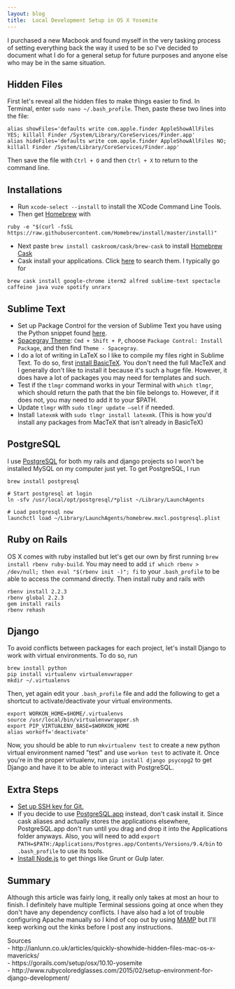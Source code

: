 ```yaml
---
layout: blog
title:  Local Development Setup in OS X Yosemite
---
```


I purchased a new Macbook and found myself in the very tasking process of setting everything back the way it used to be so I've decided to document what I do for a general setup for future purposes and anyone else who may be in the same situation.

## Hidden Files
First let's reveal all the hidden files to make things easier to find. In Terminal, enter `sudo nano ~/.bash_profile`. Then, paste these two lines into the file:

<pre class="line-numbers"><code class="language-none">alias showFiles='defaults write com.apple.finder AppleShowAllFiles YES; killall Finder /System/Library/CoreServices/Finder.app'
alias hideFiles='defaults write com.apple.finder AppleShowAllFiles NO; killall Finder /System/Library/CoreServices/Finder.app'
</code></pre>

Then save the file with `Ctrl + O` and then `Ctrl + X` to return to the command line.

## Installations
- Run `xcode-select --install` to install the XCode Command Line Tools.
- Then get [Homebrew][homebrew] with

<pre class="line-numbers"><code class="language-none">ruby -e "$(curl -fsSL https://raw.githubusercontent.com/Homebrew/install/master/install)"</code></pre>
- Next paste `brew install caskroom/cask/brew-cask` to install [Homebrew Cask][cask]
- Cask install your applications. Click [here][cask-search] to search them. I typically go for

<pre class="line-numbers"><code class="language-none">brew cask install google-chrome iterm2 alfred sublime-text spectacle caffeine java vuze spotify unrarx</code></pre>

## Sublime Text
- Set up Package Control for the version of Sublime Text you have using the Python snippet found [here][package-control].
- [Spacegray Theme][spacegray]: `Cmd + Shift + P`, choose `Package Control: Install Package`, and then find `Theme - Spacegray`.
- I do a lot of writing in LaTeX so I like to compile my files right in Sublime Text. To do so, first [install BasicTeX][basictex]. You don't need the full MacTeX and I generally don't like to install it because it's such a huge file. However, it does have a lot of packages you may need for templates and such.
- Test if the `tlmgr` command works in your Terminal with `which tlmgr`, which should return the path that the bin file belongs to. However, if it does not, you may need to add it to your $PATH.
- Update `tlmgr` with `sudo tlmgr update —self` if needed.
- Install `latexmk` with `sudo tlmgr install latexmk`. (This is how you'd install any packages from MacTeX that isn't already in BasicTeX)

## PostgreSQL
I use [PostgreSQL][postgresql] for both my rails and django projects so I won't be installed MySQL on my computer just yet. To get PostgreSQL, I run

<pre class="line-numbers"><code class="language-none">brew install postgresql

# Start postgresql at login
ln -sfv /usr/local/opt/postgresql/*plist ~/Library/LaunchAgents

# Load postgresql now
launchctl load ~/Library/LaunchAgents/homebrew.mxcl.postgresql.plist</code></pre>

## Ruby on Rails
OS X comes with ruby installed but let's get our own by first running `brew install rbenv ruby-build`. You may need to add `if which rbenv > /dev/null; then eval "$(rbenv init -)"; fi` to your `.bash_profile` to be able to access the command directly. Then install ruby and rails with

<pre class="line-numbers"><code class="language-none">rbenv install 2.2.3
rbenv global 2.2.3
gem install rails
rbenv rehash</code></pre>

## Django
To avoid conflicts between packages for each project, let's install Django to work with virtual environments. To do so, run

<pre class="line-numbers"><code class="language-none">brew install python
pip install virtualenv virtualenvwrapper
mkdir ~/.virtualenvs</code></pre>

Then, yet again edit your `.bash_profile` file and add the following to get a shortcut to activate/deactivate your virtual environments.

<pre class="line-numbers"><code class="language-none">export WORKON_HOME=$HOME/.virtualenvs
source /usr/local/bin/virtualenvwrapper.sh
export PIP_VIRTUALENV_BASE=$WORKON_HOME
alias workoff='deactivate'</code></pre>

Now, you should be able to run `mkvirtualenv test` to create a new python virtual environment named "test" and use `workon test` to activate it. Once you're in the proper virtualenv, run `pip install django psycopg2` to get Django and have it to be able to interact with PostgreSQL.

## Extra Steps
- [Set up SSH key for Git.][git-ssh]
- If you decide to use [PostgreSQL.app][postgresql-app] instead, don't cask install it. Since cask aliases and actually stores the applications elsewhere, PostgreSQL.app don't run until you drag and drop it into the Applications folder anyways. Also, you will need to add `export PATH=$PATH:/Applications/Postgres.app/Contents/Versions/9.4/bin` to `.bash_profile` to use its tools.
- [Install Node.js][node] to get things like Grunt or Gulp later.

## Summary
Although this article was fairly long, it really only takes at most an hour to finish. I definitely have multiple Terminal sessions going at once when they don't have any dependency conflicts. I have also had a lot of trouble  configuring Apache manually so I kind of cop out by using [MAMP][mamp] but I'll keep working out the kinks before I post any instructions.

<div class="article__postscript">
Sources<br />
- http://ianlunn.co.uk/articles/quickly-showhide-hidden-files-mac-os-x-mavericks/<br />
- https://gorails.com/setup/osx/10.10-yosemite<br />
- http://www.rubycoloredglasses.com/2015/02/setup-environment-for-django-development/
</div>

[homebrew]: http://brew.sh/
[cask]: http://caskroom.io/
[cask-search]: http://caskroom.io/search
[package-control]: https://packagecontrol.io/installation#st2
[spacegray]: http://kkga.github.io/spacegray/
[basictex]: https://tug.org/mactex/morepackages.html
[postgresql]: http://www.postgresql.org/
[postgresql-app]: http://postgresapp.com/
[node]: https://nodejs.org/en/
[git-ssh]: https://help.github.com/articles/generating-ssh-keys/
[mamp]: https://www.mamp.info/
